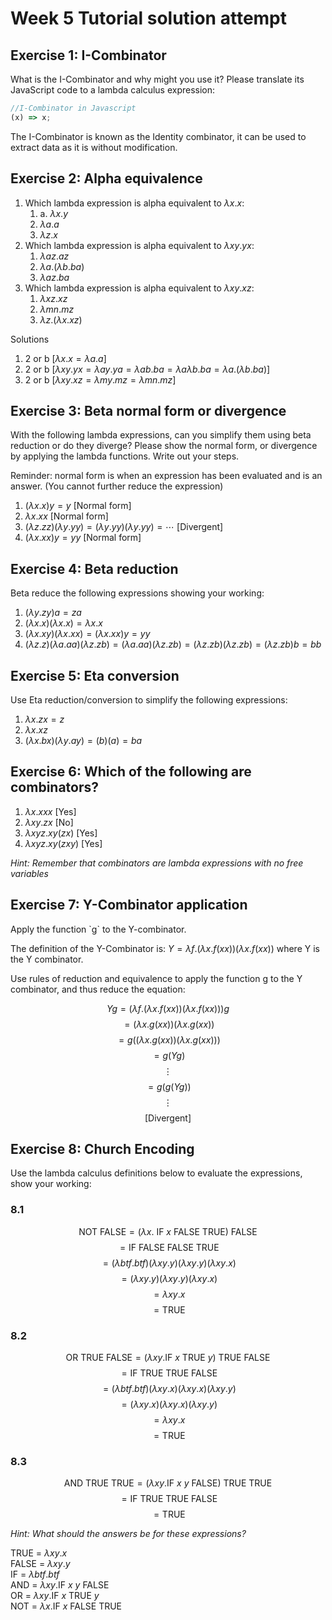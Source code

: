 # Week 5 Tutorial solution attempt

## Exercise 1: I-Combinator

What is the I-Combinator and why might you use it? Please translate its JavaScript code to a lambda calculus expression:

```js
//I-Combinator in Javascript
(x) => x;
```

The I-Combinator is known as the Identity combinator, it can be used to extract data as it is without modification.

## Exercise 2: Alpha equivalence

1. Which lambda expression is alpha equivalent to $\lambda x.x$:
    1. a. $\lambda x.y$
    2. $\lambda a.a$
    3. $\lambda z.x$
2. Which lambda expression is alpha equivalent to $\lambda xy.yx$:
    1. $\lambda az.az$
    2. $\lambda a.(\lambda b.ba)$
    3. $\lambda az.ba$
3. Which lambda expression is alpha equivalent to $\lambda xy.xz$:
    1. $\lambda xz.xz$
    2. $\lambda mn.mz$
    3. $\lambda z.(\lambda x.xz)$

Solutions

1. 2 or b $\left[\lambda x.x=\lambda a.a\right]$
2. 2 or b $\left[\lambda xy.yx=\lambda ay.ya=\lambda ab.ba=\lambda a\lambda b.ba=\lambda a.(\lambda b.ba)\right]$
3. 2 or b $\left[\lambda xy.xz=\lambda my.mz=\lambda mn.mz\right]$

## Exercise 3: Beta normal form or divergence

With the following lambda expressions, can you simplify them using beta reduction or do they diverge? Please show the normal form, or divergence by applying the lambda functions. Write out your steps.

Reminder: normal form is when an expression has been evaluated and is an answer. (You cannot further reduce the expression)

1. $(\lambda x.x)y=y$ [Normal form]
2. $\lambda x.xx$ [Normal form]
3. $(\lambda z.zz)(\lambda y.yy)=(\lambda y.yy)(\lambda y.yy)=\cdots$ [Divergent]
4. $(\lambda x.xx)y=yy$ [Normal form]

## Exercise 4: Beta reduction

Beta reduce the following expressions showing your working:

1. $(\lambda y.zy)a=za$
2. $(\lambda x.x)(\lambda x.x)=\lambda x.x$
3. $(\lambda x.xy)(\lambda x.xx)=(\lambda x.xx)y=yy$
4. $(\lambda z.z)(\lambda a.aa)(\lambda z.zb)=(\lambda a.aa)(\lambda z.zb)=(\lambda z.zb)(\lambda z.zb)=(\lambda z.zb)b=bb$

## Exercise 5: Eta conversion

Use Eta reduction/conversion to simplify the following expressions:

1. $\lambda x.zx=z$
2. $\lambda x.xz$
3. $(\lambda x.bx)(\lambda y.ay)=(b)(a)=ba$

## Exercise 6: Which of the following are combinators?

1. $\lambda x.xxx$ [Yes]
2. $\lambda xy.zx$ [No]
3. $\lambda xyz.xy(zx)$ [Yes]
4. $\lambda xyz.xy(zxy)$ [Yes]

_Hint: Remember that combinators are lambda expressions with no free variables_

## Exercise 7: Y-Combinator application

Apply the function \`g\` to the Y-combinator.

The definition of the Y-Combinator is: $Y=\lambda f.(\lambda x.f(xx))(\lambda x.f(xx))$ where Y is the Y combinator.

Use rules of reduction and equivalence to apply the function g to the Y combinator, and thus reduce the equation:

$$Yg=(\lambda f.(\lambda x.f(xx))(\lambda x.f(xx)))g$$
$$=(\lambda x.g(xx))(\lambda x.g(xx))$$
$$=g((\lambda x.g(xx))(\lambda x.g(xx)))$$
$$=g(Yg)$$
$$\vdots$$
$$=g(g(Yg))$$
$$\vdots$$
$$\text{[Divergent]}$$

## Exercise 8: Church Encoding

Use the lambda calculus definitions below to evaluate the expressions, show your working:

### 8.1

$$\text{NOT FALSE} = (\lambda x. \text{ IF }x\text{ FALSE TRUE})\text{ FALSE}$$
$$=\text{IF FALSE FALSE TRUE}$$
$$=(\lambda btf.btf)(\lambda xy.y)(\lambda xy.y)(\lambda xy.x)$$
$$=(\lambda xy.y)(\lambda xy.y)(\lambda xy.x)$$
$$=\lambda xy.x$$
$$=\text{TRUE}$$

### 8.2

$$\text{OR TRUE FALSE}=(\lambda xy.\text{IF }x\text{ TRUE }y)\text{ TRUE}\text{ FALSE}$$
$$=\text{IF TRUE TRUE FALSE}$$
$$=(\lambda btf.btf)(\lambda xy.x)(\lambda xy.x)(\lambda xy.y)$$
$$=(\lambda xy.x)(\lambda xy.x)(\lambda xy.y)$$
$$=\lambda xy.x$$
$$=\text{TRUE}$$

### 8.3

$$\text{AND TRUE TRUE}=(\lambda xy.\text{IF }x\ y\text{ FALSE})\text{ TRUE TRUE}$$
$$=\text{IF TRUE TRUE FALSE}$$
$$=\text{TRUE}$$

_Hint: What should the answers be for these expressions?_

TRUE = $\lambda xy.x$\
FALSE = $\lambda xy.y$\
IF = $\lambda btf.btf$\
AND = $\lambda xy.\text{IF }x\ y\text{ FALSE}$\
OR = $\lambda xy.\text{IF }x\text{ TRUE }y$\
NOT = $\lambda x.\text{IF }x\text{ FALSE TRUE}$
